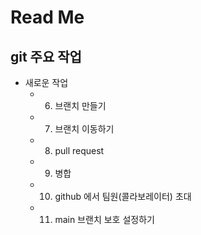 # Read Me

## git 주요 작업
- 새로운 작업
  + 6. 브랜치 만들기
  + 7. 브랜치 이동하기
  + 8. pull request
  + 9. 병합
  + 10. github 에서 팀원(콜라보레이터) 초대
  + 11. main 브랜치 보호 설정하기
